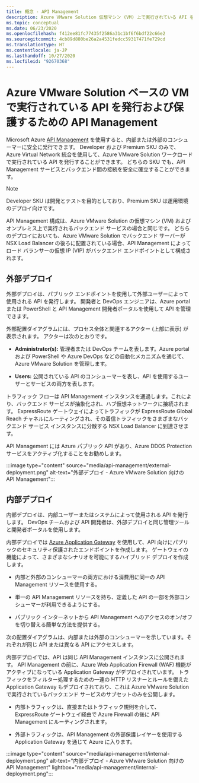 ```yaml
---
title: 概念 - API Management
description: Azure VMware Solution 仮想マシン (VM) 上で実行されている API を API Management が保護する方法について説明します
ms.topic: conceptual
ms.date: 06/23/2020
ms.openlocfilehash: f412ee81fc77435f2586a31c1bf6f6bdf22c66e2
ms.sourcegitcommit: 4cb89d880be26a2a4531fedcc59317471fe729cd
ms.translationtype: HT
ms.contentlocale: ja-JP
ms.lasthandoff: 10/27/2020
ms.locfileid: "92670368"
---
```

# <a name="api-management-to-publish-and-protect-apis-running-on-azure-vmware-solution-based-vms"></a>Azure VMware Solution ベースの VM で実行されている API を発行および保護するための API Management

Microsoft Azure [API Management](https://azure.microsoft.com/services/api-management/) を使用すると、内部または外部のコンシューマーに安全に発行できます。  Developer および Premium SKU のみで、Azure Virtual Network 統合を使用して、Azure VMware Solution ワークロードで実行されている API を発行することができます。  どちらの SKU でも、API Management サービスとバックエンド間の接続を安全に確立することができます。 

>[!NOTE]
>Developer SKU は開発とテストを目的としており、Premium SKU は運用環境のデプロイ向けです。

API Management 構成は、Azure VMware Solution の仮想マシン (VM) およびオンプレミス上で実行されるバックエンド サービスの場合と同じです。 どちらのデプロイにおいても、Azure VMware Solution でバックエンド サーバーが NSX Load Balancer の後ろに配置されている場合、API Management によってロード バランサーの仮想 IP (VIP) がバックエンド エンドポイントとして構成されます。 


## <a name="external-deployment"></a>外部デプロイ

外部デプロイは、パブリック エンドポイントを使用して外部ユーザーによって使用される API を発行します。 開発者と DevOps エンジニアは、Azure portal または PowerShell と API Management 開発者ポータルを使用して API を管理できます。

外部配置ダイアグラムには、プロセス全体と関連するアクター (上部に表示) が表示されます。 アクターは次のとおりです。

- **Administrator(s):** 管理者または DevOps チームを表します。Azure portal および PowerShell や Azure DevOps などの自動化メカニズムを通じて、Azure VMware Solution を管理します。

- **Users:** 公開されている API のコンシューマーを表し、API を使用するユーザーとサービスの両方を表します。

トラフィック フローは API Management インスタンスを通過します。これにより、バックエンド サービスが抽象化され、ハブ仮想ネットワークに接続されます。 ExpressRoute ゲートウェイによってトラフィックが ExpressRoute Global Reach チャネルにルーティングされ、その着信トラフィックをさまざまなバックエンド サービス インスタンスに分散する NSX Load Balancer に到達させます。

API Management には Azure パブリック API があり、Azure DDOS Protection サービスをアクティブ化することをお勧めします。 

:::image type="content" source="media/api-management/external-deployment.png" alt-text="外部デプロイ - Azure VMware Solution 向けの API Management":::


## <a name="internal-deployment"></a>内部デプロイ

内部デプロイは、内部ユーザーまたはシステムによって使用される API を発行します。 DevOps チームおよび API 開発者は、外部デプロイと同じ管理ツールと開発者ポータルを使用します。

内部デプロイでは [Azure Application Gateway](../api-management/api-management-howto-integrate-internal-vnet-appgateway.md) を使用して、API 向けにパブリックのセキュリティ保護されたエンドポイントを作成します。  ゲートウェイの機能によって、さまざまなシナリオを可能にするハイブリッド デプロイを作成します。  

* 内部と外部のコンシューマーの両方における消費用に同一の API Management リソースを使用する。

* 単一の API Management リソースを持ち、定義した API の一部を外部コンシューマーが利用できるようにする。

* パブリック インターネットから API Management へのアクセスのオン/オフを切り替える簡単な方法を提供する。

次の配置ダイアグラムは、内部または外部のコンシューマーを示しています。それぞれが同じ API または異なる API にアクセスします。

内部デプロイでは、API は同じ API Management インスタンスに公開されます。 API Management の前に、Azure Web Application Firewall (WAF) 機能がアクティブになっている Application Gateway がデプロイされています。 トラフィックをフィルター処理するための一連の HTTP リスナーとルールを備えた Application Gateway もデプロイされており、これは Azure VMware Solution で実行されているバックエンド サービスのサブセットのみを公開します。


* 内部トラフィックは、直接またはトラフィック規則を介して、ExpressRoute ゲートウェイ経由で Azure Firewall の後に API Management にルーティングされます。   

* 外部トラフィックは、API Management の外部保護レイヤーを使用する Application Gateway を通じて Azure に入ります。


:::image type="content" source="media/api-management/internal-deployment.png" alt-text="内部デプロイ - Azure VMware Solution 向けの API Management" lightbox="media/api-management/internal-deployment.png":::